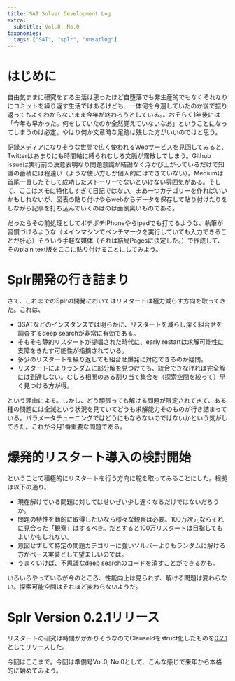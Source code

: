 ```yaml
---
title: SAT Solver Development Log
extra:
  subtitle: Vol.0, No.0
taxonomies:
  tags: ["SAT", "splr", "unsatlog"]
---
```


# はじめに
自由気ままに研究をする生活は思ったほど自堕落でも非生産的でもなくそれなりにコミットを繰り返す生活ではあるけども、一体何を今週していたのか後で振り返ってもよくわからないまま今年が終わろうとしている。。おそらく1年後には「今年も早かった。何をしていたのか全然覚えていないなあ」ということになってしまうのは必定。やはり何か文章時な足跡は残した方がいいのではと思う。

記録メディアになりそうな世間で広く使われるWebサービスを見回してみると、Twitterはあまりにも時間軸に縛られむしろ文脈が霧散してしまう。Github Issueは実行前の決意表明なり問題意識が結論なく浮かび上がっているだけで知識の蓄積には程遠い（ような使い方しか個人的にはできていない）。Mediumは首尾一貫したそして成功したストーリーでないといけない雰囲気がある。そして、ここはメモに特化しすぎて日記ではない。まあ一つカテゴリーを作ればいいかもしれないが、図表の貼り付けやらwebからデータを保存して貼り付けたりをしながら記事を打ち込んでいくのはのは面倒臭いものである。

だったらその前処理としてポチポチiPhoneやらipadでも打てるような、執筆が習慣づけるような（メインマシンでベンチマークを実行していても入力できることが肝心）そういう手軽な媒体（それは結局Pagesに決定した。）で作成して、そのplain text版をここに貼り付けることにしてみよう。

# Splr開発の行き詰まり

さて、これまでのSplrの開発においてはリスタートは極力減らす方向を取ってきた。これは、

- 3SATなどのインスタンスでは明らかに、リスタートを減らし深く組合せを調査するdeep searchが非常に有効である。
- そもそも静的リスタートが提唱された時代に、early restartは求解可能性に支障をきたす可能性が指摘されている。
- 多少のリスタートを繰り返しても組合せ爆発に対応できるのか疑問。
- リスタートによりランダムに部分解を見つけても、統合できなければ完全解には到達しない。むしろ相関のある割り当て集合を（探索空間を絞って）早く見つける方が得。

という理由による。しかし、どう頑張っても解ける問題が限定されてきて、ある種の問題には全滅という状況を見ていてどうも求解能力そのものが行き詰まっている。パラメータチューニングではどうにもならないのではないかという気がしてきた。これが今月1番重要な問題である。

# 爆発的リスタート導入の検討開始

ということで積極的にリスタートを行う方向に舵を取ってみることにした。根拠は以下の通り。

- 現在解けている問題に対してはせいぜい少し遅くなるだけではないだろうか。
- 問題の特性を動的に取得したいなら様々な観察は必要。100万次元ならそれに見合った「観察」はするべき。だとすると100万リスタートは目指してもよいかもしれない。
- 意図せずして特定の問題カテゴリーに強いソルバーよりもランダムに解ける方がベース実装として望ましいのでは。
- うまくいけば、不思議なdeep searchのコードを消すことができるかも。

いろいろやっているが今のところ、性能向上は見られず、解ける問題は変わらない。探索可能空間はそれほど変わらないようだ。

# Splr Version 0.2.1リリース

リスタートの研究は時間がかかりそうなのでClauseIdをstruct化したものを[0.2.1](https://github.com/shnarazk/splr/releases/tag/splr-0.2.1)としてリリースした。

今回はここまで。今回は準備号Vol.0, No.0として、こんな感じで来年から本格的に始めてみよう。
